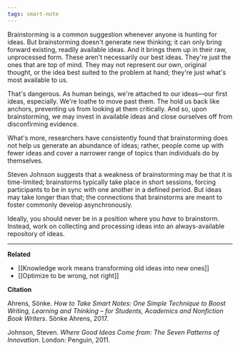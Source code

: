 ```yaml
---
tags: smart-note
---
```


Brainstorming is a common suggestion whenever anyone is hunting for ideas. But brainstorming doesn't generate new thinking; it can only bring forward existing, readily available ideas. And it brings them up in their raw, unprocessed form. These aren't necessarily our best ideas. They're just the ones that are top of mind. They may not represent our own, original thought, or the idea best suited to the problem at hand; they're just what's most available to us.

That's dangerous. As human beings, we're attached to our ideas—our first ideas, especially. We're loathe to move past them. The hold us back like anchors, preventing us from looking at them critically. And so, upon brainstorming, we may invest in available ideas and close ourselves off from disconfirming evidence.

What's more, researchers have consistently found that brainstorming does not help us generate an abundance of ideas; rather, people come up with fewer ideas and cover a narrower range of topics than individuals do by themselves.

Steven Johnson suggests that a weakness of brainstorming may be that it is time-limited; brainstorms typically take place in short sessions, forcing participants to be in sync with one another in a defined period. But ideas may take longer than that; the connections that brainstorms are meant to foster commonly develop asynchronously.

Ideally, you should never be in a position where you _have_ to brainstorm. Instead, work on collecting and processing ideas into an always-available repository of ideas.

---

**Related**

-   [[Knowledge work means transforming old ideas into new ones]]
-   [[Optimize to be wrong, not right]]

**Citation**

Ahrens, Sönke. _How to Take Smart Notes: One Simple Technique to Boost Writing, Learning and Thinking – for Students, Academics and Nonfiction Book Writers_. Sönke Ahrens, 2017.

Johnson, Steven. _Where Good Ideas Come from: The Seven Patterns of Innovation_. London: Penguin, 2011.